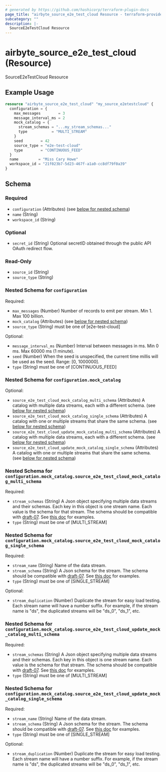 ```yaml
---
# generated by https://github.com/hashicorp/terraform-plugin-docs
page_title: "airbyte_source_e2e_test_cloud Resource - terraform-provider-airbyte"
subcategory: ""
description: |-
  SourceE2eTestCloud Resource
---
```


# airbyte_source_e2e_test_cloud (Resource)

SourceE2eTestCloud Resource

## Example Usage

```terraform
resource "airbyte_source_e2e_test_cloud" "my_source_e2etestcloud" {
  configuration = {
    max_messages        = 3
    message_interval_ms = 2
    mock_catalog = {
      stream_schemas = "...my_stream_schemas..."
      type           = "MULTI_STREAM"
    }
    seed        = 42
    source_type = "e2e-test-cloud"
    type        = "CONTINUOUS_FEED"
  }
  name         = "Miss Cary Howe"
  workspace_id = "21f023b7-5d23-467f-a1a0-cc8df79f0a39"
}
```

<!-- schema generated by tfplugindocs -->
## Schema

### Required

- `configuration` (Attributes) (see [below for nested schema](#nestedatt--configuration))
- `name` (String)
- `workspace_id` (String)

### Optional

- `secret_id` (String) Optional secretID obtained through the public API OAuth redirect flow.

### Read-Only

- `source_id` (String)
- `source_type` (String)

<a id="nestedatt--configuration"></a>
### Nested Schema for `configuration`

Required:

- `max_messages` (Number) Number of records to emit per stream. Min 1. Max 100 billion.
- `mock_catalog` (Attributes) (see [below for nested schema](#nestedatt--configuration--mock_catalog))
- `source_type` (String) must be one of [e2e-test-cloud]

Optional:

- `message_interval_ms` (Number) Interval between messages in ms. Min 0 ms. Max 60000 ms (1 minute).
- `seed` (Number) When the seed is unspecified, the current time millis will be used as the seed. Range: [0, 1000000].
- `type` (String) must be one of [CONTINUOUS_FEED]

<a id="nestedatt--configuration--mock_catalog"></a>
### Nested Schema for `configuration.mock_catalog`

Optional:

- `source_e2e_test_cloud_mock_catalog_multi_schema` (Attributes) A catalog with multiple data streams, each with a different schema. (see [below for nested schema](#nestedatt--configuration--mock_catalog--source_e2e_test_cloud_mock_catalog_multi_schema))
- `source_e2e_test_cloud_mock_catalog_single_schema` (Attributes) A catalog with one or multiple streams that share the same schema. (see [below for nested schema](#nestedatt--configuration--mock_catalog--source_e2e_test_cloud_mock_catalog_single_schema))
- `source_e2e_test_cloud_update_mock_catalog_multi_schema` (Attributes) A catalog with multiple data streams, each with a different schema. (see [below for nested schema](#nestedatt--configuration--mock_catalog--source_e2e_test_cloud_update_mock_catalog_multi_schema))
- `source_e2e_test_cloud_update_mock_catalog_single_schema` (Attributes) A catalog with one or multiple streams that share the same schema. (see [below for nested schema](#nestedatt--configuration--mock_catalog--source_e2e_test_cloud_update_mock_catalog_single_schema))

<a id="nestedatt--configuration--mock_catalog--source_e2e_test_cloud_mock_catalog_multi_schema"></a>
### Nested Schema for `configuration.mock_catalog.source_e2e_test_cloud_mock_catalog_multi_schema`

Required:

- `stream_schemas` (String) A Json object specifying multiple data streams and their schemas. Each key in this object is one stream name. Each value is the schema for that stream. The schema should be compatible with <a href="https://json-schema.org/draft-07/json-schema-release-notes.html">draft-07</a>. See <a href="https://cswr.github.io/JsonSchema/spec/introduction/">this doc</a> for examples.
- `type` (String) must be one of [MULTI_STREAM]


<a id="nestedatt--configuration--mock_catalog--source_e2e_test_cloud_mock_catalog_single_schema"></a>
### Nested Schema for `configuration.mock_catalog.source_e2e_test_cloud_mock_catalog_single_schema`

Required:

- `stream_name` (String) Name of the data stream.
- `stream_schema` (String) A Json schema for the stream. The schema should be compatible with <a href="https://json-schema.org/draft-07/json-schema-release-notes.html">draft-07</a>. See <a href="https://cswr.github.io/JsonSchema/spec/introduction/">this doc</a> for examples.
- `type` (String) must be one of [SINGLE_STREAM]

Optional:

- `stream_duplication` (Number) Duplicate the stream for easy load testing. Each stream name will have a number suffix. For example, if the stream name is "ds", the duplicated streams will be "ds_0", "ds_1", etc.


<a id="nestedatt--configuration--mock_catalog--source_e2e_test_cloud_update_mock_catalog_multi_schema"></a>
### Nested Schema for `configuration.mock_catalog.source_e2e_test_cloud_update_mock_catalog_multi_schema`

Required:

- `stream_schemas` (String) A Json object specifying multiple data streams and their schemas. Each key in this object is one stream name. Each value is the schema for that stream. The schema should be compatible with <a href="https://json-schema.org/draft-07/json-schema-release-notes.html">draft-07</a>. See <a href="https://cswr.github.io/JsonSchema/spec/introduction/">this doc</a> for examples.
- `type` (String) must be one of [MULTI_STREAM]


<a id="nestedatt--configuration--mock_catalog--source_e2e_test_cloud_update_mock_catalog_single_schema"></a>
### Nested Schema for `configuration.mock_catalog.source_e2e_test_cloud_update_mock_catalog_single_schema`

Required:

- `stream_name` (String) Name of the data stream.
- `stream_schema` (String) A Json schema for the stream. The schema should be compatible with <a href="https://json-schema.org/draft-07/json-schema-release-notes.html">draft-07</a>. See <a href="https://cswr.github.io/JsonSchema/spec/introduction/">this doc</a> for examples.
- `type` (String) must be one of [SINGLE_STREAM]

Optional:

- `stream_duplication` (Number) Duplicate the stream for easy load testing. Each stream name will have a number suffix. For example, if the stream name is "ds", the duplicated streams will be "ds_0", "ds_1", etc.


